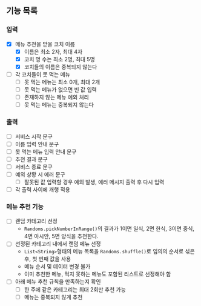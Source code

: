## 기능 목록

### 입력
- [x] 메뉴 추천을 받을 코치 이름
    - [x] 이름은 최소 2자, 최대 4자
    - [x] 코치 명 수는 최소 2명, 최대 5명
    - [x] 코치들의 이름은 중복되지 않는다
- [ ] 각 코치들이 못 먹는 메뉴
    - [ ] 못 먹는 메뉴는 최소 0개, 최대 2개
    - [ ] 못 먹는 메뉴가 없으면 빈 값 입력
    - [ ] 존재하지 않는 메뉴 예외 처리
    - [ ] 못 먹는 메뉴는 중복되지 않는다

### 출력
- [ ] 서비스 시작 문구
- [ ] 이름 입력 안내 문구
- [ ] 못 먹는 메뉴 입력 안내 문구
- [ ] 추천 결과 문구
- [ ] 서비스 종료 문구
- [ ] 예외 상황 시 에러 문구
    - [ ] 잘못된 값 입력할 경우 예외 발생, 에러 메시지 출력 후 다시 입력
- [ ] 각 출력 사이에 개행 적용

### 메뉴 추천 기능
- [ ] 랜덤 카테고리 선정
    - `Randoms.pickNumberInRange()`의 결과가 1이면 일식, 2면 한식, 3이면 중식, 4면 아시안, 5면 양식을 추천한다.
- [ ] 선정된 카테고리 내에서 랜덤 메뉴 선정
    - `List<String>`형태의 메뉴 목록을 `Randoms.shuffle()`로 임의의 순서로 섞은 후, 첫 번째 값을 사용
    - 메뉴 순서 및 데이터 변경 불가
    - 이미 추천한 메뉴, 먹지 못하는 메뉴도 포함된 리스트로 선정해야 함
- [ ] 아래 메뉴 추천 규칙을 만족하는지 확인
    - [ ] 한 주에 같은 카테고리는 최대 2회만 추천 가능
    - [ ] 메뉴는 중복되지 않게 추천